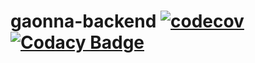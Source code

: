# gaonna-backend  [![codecov](https://codecov.io/gh/bbolab/gaonna-backend/branch/master/graph/badge.svg?token=S9Y5MV4C78)](https://codecov.io/gh/bbolab/gaonna-backend) [![Codacy Badge](https://app.codacy.com/project/badge/Grade/e0d9d5a8fc1a4c34be91374adccb2b29)](https://www.codacy.com?utm_source=github.com&amp;utm_medium=referral&amp;utm_content=bbolab/gaonna-backend&amp;utm_campaign=Badge_Grade)
